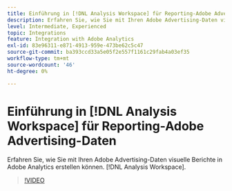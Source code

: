 ```yaml
---
title: Einführung in [!DNL Analysis Workspace] für Reporting-Adobe Advertising-Daten
description: Erfahren Sie, wie Sie mit Ihren Adobe Advertising-Daten visuelle Berichte in Adobe Analytics erstellen können. [!DNL Analysis Workspace].
level: Intermediate, Experienced
topic: Integrations
feature: Integration with Adobe Analytics
exl-id: 83e96311-e871-4913-959e-473be62c5c47
source-git-commit: ba393ccd33a5e05f2e557f1161c29fab4a03ef35
workflow-type: tm+mt
source-wordcount: '46'
ht-degree: 0%

---
```


# Einführung in [!DNL Analysis Workspace] für Reporting-Adobe Advertising-Daten

Erfahren Sie, wie Sie mit Ihren Adobe Advertising-Daten visuelle Berichte in Adobe Analytics erstellen können. [!DNL Analysis Workspace].

>[!VIDEO](https://video.tv.adobe.com/v/33492)
